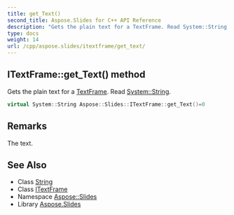 ```yaml
---
title: get_Text()
second_title: Aspose.Slides for C++ API Reference
description: "Gets the plain text for a TextFrame. Read System::String."
type: docs
weight: 14
url: /cpp/aspose.slides/itextframe/get_text/
---
```

## ITextFrame::get_Text() method


Gets the plain text for a [TextFrame](../../textframe/). Read [System::String](../../../system/string/).

```cpp
virtual System::String Aspose::Slides::ITextFrame::get_Text()=0
```

## Remarks


The text. 
## See Also

* Class [String](../../system/string/)
* Class [ITextFrame](./)
* Namespace [Aspose::Slides](../)
* Library [Aspose.Slides](../../)